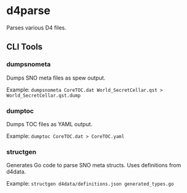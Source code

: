 # d4parse

Parses various D4 files.

## CLI Tools

### dumpsnometa
Dumps SNO meta files as spew output.

Example: `dumpsnometa CoreTOC.dat World_SecretCellar.qst > World_SecretCellar.qst.dump`

### dumptoc
Dumps TOC files as YAML output.

Example: `dumptoc CoreTOC.dat > CoreTOC.yaml`

### structgen
Generates Go code to parse SNO meta structs. Uses definitions from d4data.

Example: `structgen d4data/definitions.json generated_types.go`
